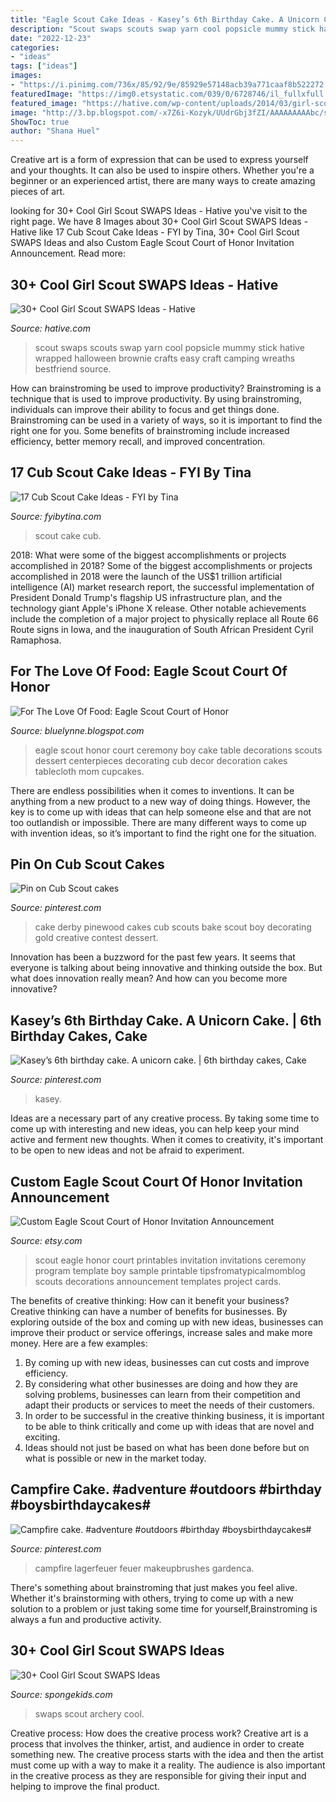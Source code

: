 ```yaml
---
title: "Eagle Scout Cake Ideas - Kasey’s 6th Birthday Cake. A Unicorn Cake."
description: "Scout swaps scouts swap yarn cool popsicle mummy stick hative wrapped halloween brownie crafts easy craft camping wreaths bestfriend source"
date: "2022-12-23"
categories:
- "ideas"
tags: ["ideas"]
images:
- "https://i.pinimg.com/736x/85/92/9e/85929e57148acb39a771caaf8b522272.jpg"
featuredImage: "https://img0.etsystatic.com/039/0/6728746/il_fullxfull.615828508_5vzb.jpg"
featured_image: "https://hative.com/wp-content/uploads/2014/03/girl-scout-swaps-ideas/5-mummy-popsicle-stick-white-yarn.jpg"
image: "http://3.bp.blogspot.com/-x7Z6i-Kozyk/UUdrGbj3fZI/AAAAAAAAAbc/sUQr8mZKpRA/s1600/DSC00872.JPG"
ShowToc: true
author: "Shana Huel"
---
```



Creative art is a form of expression that can be used to express yourself and your thoughts. It can also be used to inspire others. Whether you're a beginner or an experienced artist, there are many ways to create amazing pieces of art.

	

		
looking for 30+ Cool Girl Scout SWAPS Ideas - Hative you've visit to the right page. We have 8 Images about 30+ Cool Girl Scout SWAPS Ideas - Hative like 17 Cub Scout Cake Ideas - FYI by Tina, 30+ Cool Girl Scout SWAPS Ideas and also Custom Eagle Scout Court of Honor Invitation Announcement. Read more:
		
    
## 30+ Cool Girl Scout SWAPS Ideas - Hative

<img loading=lazy src="https://hative.com/wp-content/uploads/2014/03/girl-scout-swaps-ideas/5-mummy-popsicle-stick-white-yarn.jpg" onerror="this.onerror=null;this.src='https://tse1.mm.bing.net/th?id=OIP.zqDti7goRCrYVPJSejNm9QHaG-&amp;pid=15.1';" alt="30+ Cool Girl Scout SWAPS Ideas - Hative">

_Source: hative.com_

>scout swaps scouts swap yarn cool popsicle mummy stick hative wrapped halloween brownie crafts easy craft camping wreaths bestfriend source. 

	

How can brainstroming be used to improve productivity?
Brainstroming is a technique that is used to improve productivity. By using brainstroming, individuals can improve their ability to focus and get things done. Brainstroming can be used in a variety of ways, so it is important to find the right one for you. Some benefits of brainstroming include increased efficiency, better memory recall, and improved concentration.

    
## 17 Cub Scout Cake Ideas - FYI By Tina

<img loading=lazy src="http://fyibytina.com/wp-content/uploads/2016/02/cub-scout-cake-ideas-1-768x1024.jpg" onerror="this.onerror=null;this.src='https://tse2.mm.bing.net/th?id=OIP.6We3iyd5QOun1myHMm10dAHaJ4&amp;pid=15.1';" alt="17 Cub Scout Cake Ideas - FYI by Tina">

_Source: fyibytina.com_

>scout cake cub. 

	

2018: What were some of the biggest accomplishments or projects accomplished in 2018?
Some of the biggest accomplishments or projects accomplished in 2018 were the launch of the US$1 trillion artificial intelligence (AI) market research report, the successful implementation of President Donald Trump's flagship US infrastructure plan, and the technology giant Apple's iPhone X release. Other notable achievements include the completion of a major project to physically replace all Route 66 Route signs in Iowa, and the inauguration of South African President Cyril Ramaphosa.

    
## For The Love Of Food: Eagle Scout Court Of Honor

<img loading=lazy src="http://3.bp.blogspot.com/-x7Z6i-Kozyk/UUdrGbj3fZI/AAAAAAAAAbc/sUQr8mZKpRA/s1600/DSC00872.JPG" onerror="this.onerror=null;this.src='https://tse2.mm.bing.net/th?id=OIP.RK89Fug049_F3i1Bk6N1tAHaFj&amp;pid=15.1';" alt="For The Love Of Food: Eagle Scout Court of Honor">

_Source: bluelynne.blogspot.com_

>eagle scout honor court ceremony boy cake table decorations scouts dessert centerpieces decorating cub decor decoration cakes tablecloth mom cupcakes. 

	

There are endless possibilities when it comes to inventions. It can be anything from a new product to a new way of doing things. However, the key is to come up with ideas that can help someone else and that are not too outlandish or impossible. There are many different ways to come up with invention ideas, so it’s important to find the right one for the situation.

    
## Pin On Cub Scout Cakes

<img loading=lazy src="https://i.pinimg.com/736x/f1/8d/c1/f18dc1f8e009986576a89ac3080491da--fun-cakes-boy-scouts.jpg" onerror="this.onerror=null;this.src='https://tse2.mm.bing.net/th?id=OIP.iWEJH9kPwCl244areapkawHaJ3&amp;pid=15.1';" alt="Pin on Cub Scout cakes">

_Source: pinterest.com_

>cake derby pinewood cakes cub scouts bake scout boy decorating gold creative contest dessert. 

	

Innovation has been a buzzword for the past few years. It seems that everyone is talking about being innovative and thinking outside the box. But what does innovation really mean? And how can you become more innovative?

    
## Kasey’s 6th Birthday Cake. A Unicorn Cake. | 6th Birthday Cakes, Cake

<img loading=lazy src="https://i.pinimg.com/originals/ce/96/5a/ce965acd29a1d6d6165bbe7ba07d56b3.jpg" onerror="this.onerror=null;this.src='https://tse3.mm.bing.net/th?id=OIP.Ycc887CTpdtZ7Ze6TwuZxAHaJ4&amp;pid=15.1';" alt="Kasey’s 6th birthday cake. A unicorn cake. | 6th birthday cakes, Cake">

_Source: pinterest.com_

>kasey. 

	

Ideas are a necessary part of any creative process. By taking some time to come up with interesting and new ideas, you can help keep your mind active and ferment new thoughts. When it comes to creativity, it's important to be open to new ideas and not be afraid to experiment.

    
## Custom Eagle Scout Court Of Honor Invitation Announcement

<img loading=lazy src="https://img0.etsystatic.com/039/0/6728746/il_fullxfull.615828508_5vzb.jpg" onerror="this.onerror=null;this.src='https://tse2.mm.bing.net/th?id=OIP.J2tXb3Y46im0KSFJVC_zTwHaFS&amp;pid=15.1';" alt="Custom Eagle Scout Court of Honor Invitation Announcement">

_Source: etsy.com_

>scout eagle honor court printables invitation invitations ceremony program template boy sample printable tipsfromatypicalmomblog scouts decorations announcement templates project cards. 

	

The benefits of creative thinking: How can it benefit your business?
Creative thinking can have a number of benefits for businesses. By exploring outside of the box and coming up with new ideas, businesses can improve their product or service offerings, increase sales and make more money. Here are a few examples:
1. By coming up with new ideas, businesses can cut costs and improve efficiency.
2. By considering what other businesses are doing and how they are solving problems, businesses can learn from their competition and adapt their products or services to meet the needs of their customers.
3. In order to be successful in the creative thinking business, it is important to be able to think critically and come up with ideas that are novel and exciting.
4. Ideas should not just be based on what has been done before but on what is possible or new in the market today.

    
## Campfire Cake. #adventure #outdoors #birthday #boysbirthdaycakes#

<img loading=lazy src="https://i.pinimg.com/736x/85/92/9e/85929e57148acb39a771caaf8b522272.jpg" onerror="this.onerror=null;this.src='https://tse3.mm.bing.net/th?id=OIP.RxQOpQLKlSBEv6K5UrGDkwHaJ3&amp;pid=15.1';" alt="Campfire cake. #adventure #outdoors #birthday #boysbirthdaycakes#">

_Source: pinterest.com_

>campfire lagerfeuer feuer makeupbrushes gardenca. 

	

There's something about brainstroming that just makes you feel alive. Whether it's brainstorming with others, trying to come up with a new solution to a problem or just taking some time for yourself,Brainstroming is always a fun and productive activity.

    
## 30+ Cool Girl Scout SWAPS Ideas

<img loading=lazy src="https://spongekids.com/wp-content/uploads/2014/03/girl-scout-swaps-ideas/7-archery-set-girl-scout-swaps.jpg" onerror="this.onerror=null;this.src='https://tse4.mm.bing.net/th?id=OIP.2liiZ2F1dJ8qdnWJQH0XkwHaJ4&amp;pid=15.1';" alt="30+ Cool Girl Scout SWAPS Ideas">

_Source: spongekids.com_

>swaps scout archery cool. 

	

Creative process: How does the creative process work?
Creative art is a process that involves the thinker, artist, and audience in order to create something new. The creative process starts with the idea and then the artist must come up with a way to make it a reality. The audience is also important in the creative process as they are responsible for giving their input and helping to improve the final product.

